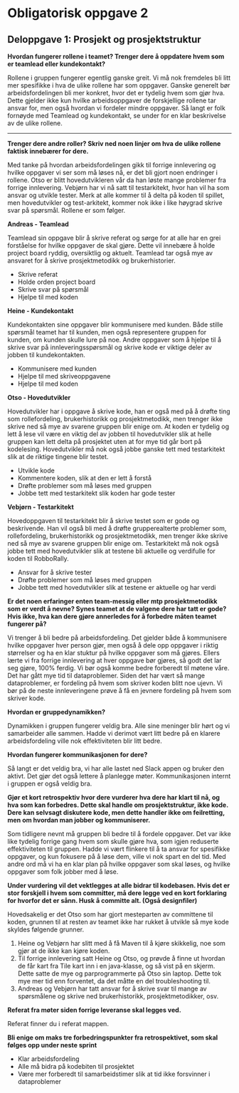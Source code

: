 # Obligatorisk oppgave 2

## Deloppgave 1: Prosjekt og prosjektstruktur

**Hvordan fungerer rollene i teamet? Trenger dere å oppdatere hvem som er teamlead eller
kundekontakt?**

Rollene i gruppen fungerer egentlig ganske greit. Vi må nok fremdeles bli litt mer spesifikke i hva de ulike rollene har som oppgaver. Ganske generelt bør arbeidsfordelingen bli mer konkret, hvor det er tydelig hvem som gjør hva. Dette gjelder ikke kun hvilke arbeidsoppgaver de forskjellige rollene tar ansvar for, men også hvordan vi fordeler mindre oppgaver. 
Så langt er folk fornøyde med Teamlead og kundekontakt, se under for en klar beskrivelse av de ulike rollene.


--- 
**Trenger dere andre roller? Skriv ned noen linjer om hva de ulike rollene faktisk innebærer for dere.**

Med tanke på hvordan arbeidsfordelingen gikk til forrige innlevering og hvilke oppgaver vi ser som må løses nå, er det bli gjort noen endringer i rollene. Otso er blitt hovedutvikleren vår da han løste mange problemer fra forrige innlevering. Vebjørn har vi nå satt til testarkitekt, hvor han vil ha som ansvar og utvikle tester. Merk at alle kommer til å delta på koden til spillet, men hovedutvikler og test-arkitekt, kommer nok ikke i like høygrad skrive svar på spørsmål. Rollene er som følger.


**Andreas - Teamlead**

Teamlead sin oppgave blir å skrive referat og sørge for at alle har en grei forståelse for hvilke oppgaver de skal gjøre. Dette vil innebære å holde project board ryddig, oversiktlig og aktuelt. Teamlead tar også mye av ansvaret for å skrive prosjektmetodikk og brukerhistorier.
 - Skrive referat
 - Holde orden project board
 - Skrive svar på spørsmål
 - Hjelpe til med koden

 
 
 **Heine - Kundekontakt**
 
 Kundekontakten sine oppgaver blir kommunisere med kunden. Både stille spørsmål teamet har til kunden, men også representere gruppen for kunden, om kunden skulle lure på noe. Andre oppgaver som å hjelpe til å skrive svar på innleveringsspørsmål og skrive kode er viktige deler av jobben til kundekontakten.
 - Kommunisere med kunden
 - Hjelpe til med skriveoppgavene
 - Hjelpe til med koden
 
 
 **Otso - Hovedutvikler**
 
  Hovedutvikler har i oppgave å skrive kode, han er også med på å drøfte ting som rollefordeling, brukerhistorikk og prosjektmetodikk, men trenger ikke skrive ned så mye av svarene gruppen blir enige om. At koden er tydelig og lett å lese vil være en viktig del av jobben til hovedutvikler slik at helle gruppen kan lett delta på prosjektet uten at for mye tid går bort på kodelesing. Hovedutvikler må nok også jobbe ganske tett med testarkitekt slik at de riktige tingene blir testet.
 - Utvikle kode
 - Kommentere koden, slik at den er lett å forstå
 - Drøfte problemer som må løses med gruppen
 - Jobbe tett med testarkitekt slik koden har gode tester
 
 
 **Vebjørn - Testarkitekt**
 
  Hovedoppgaven til testarkitekt blir å skrive testet som er gode og beskrivende. Han vil også bli med å drøfte grupperealterte problemer som, rollefordeling, brukerhistorikk og prosjektmetodikk, men trenger ikke skrive ned så mye av svarene gruppen blir enige om. Testarkitekt må nok også jobbe tett med hovedutvikler slik at testene bli aktuelle og verdifulle for koden til RobboRally.
 - Ansvar for å skrive tester
 - Drøfte problemer som må løses med gruppen
 - Jobbe tett med hovedutvikler slik at testene er aktuelle og har verdi



**Er det noen erfaringer enten team-messig eller mtp prosjektmetodikk som er verdt å nevne? Synes
teamet at de valgene dere har tatt er gode? Hvis ikke, hva kan dere gjøre annerledes for å forbedre
måten teamet fungerer på?**

Vi trenger å bli bedre på arbeidsfordeling. Det gjelder både å kommunisere hvilke oppgaver hver person gjør, men også å dele opp oppgaver i riktig størrelser og ha en klar stuktur på hvilke oppgaver som må gjøres. Ellers lærte vi fra forrige innlevering at hver oppgave bør gjøres, så godt det lar seg gjøre, 100% ferdig. Vi bør også komme bedre forberedt til møtene våre. Det har gått mye tid til dataproblemer. Siden det har vært så mange dataproblemer, er fordeling på hvem som skriver koden blitt noe ujevn. Vi bør på de neste innleveringene prøve å få en jevnere fordeling på hvem som skriver kode.



**Hvordan er gruppedynamikken?**

Dynamikken i gruppen fungerer veldig bra. Alle sine meninger blir hørt og vi samarbeider alle sammen. Hadde vi derimot vært litt bedre på en klarere arbeidsfordeling ville nok effektiviteten blir litt bedre.



**Hvordan fungerer kommunikasjonen for dere?**

Så langt er det veldig bra, vi har alle lastet ned Slack appen og bruker den aktivt. Det gjør det også lettere å planlegge møter. Kommunikasjonen internt i gruppen er også veldig bra.



**Gjør et kort retrospektiv hvor dere vurderer hva dere har klart til nå, og hva som kan forbedres. Dette
skal handle om prosjektstruktur, ikke kode. Dere kan selvsagt diskutere kode, men dette handler ikke
om feilretting, men om hvordan man jobber og kommuniserer.**

Som tidligere nevnt må gruppen bli bedre til å fordele oppgaver. Det var ikke like tydelig forrige gang hvem som skulle gjøre hva, som igjen reduserte effektiviteten til gruppen. Hadde vi vært flinkere til å ta ansvar for spesifikke oppgaver, og kun fokusere på å løse dem, ville vi nok spart en del tid. Med andre ord må vi ha en klar plan på hvilke oppgaver som skal løses, og hvilke oppgaver som folk jobber med å løse.



**Under vurdering vil det vektlegges at alle bidrar til kodebasen. Hvis det er stor forskjell i hvem som
committer, må dere legge ved en kort forklaring for hvorfor det er sånn. Husk å committe alt. (Også
designfiler)**

Hovedsakelig er det Otso som har gjort mesteparten av committene til koden, grunnen til at resten av teamet ikke har rukket å utvikle så mye kode skyldes følgende grunner.

1.	Heine og Vebjørn har slitt med å få Maven til å kjøre skikkelig, noe som gjør at de ikke kan kjøre koden.
2.	Til forrige innlevering satt Heine og Otso, og prøvde å finne ut hvordan de får kart fra Tile kart inn i en java-klasse, og så vist på en skjerm. Dette satte de mye og parprogrammerte på Otso sin laptop. Dette tok mye mer tid enn forventet, da det måtte en del troubleshooting til.
3.	Andreas og Vebjørn har tatt ansvar for å skrive svar til mange av spørsmålene og skrive ned brukerhistorikk, prosjektmetodikker, osv.


**Referat fra møter siden forrige leveranse skal legges ved.**

Referat finner du i referat mappen.



**Bli enige om maks tre forbedringspunkter fra retrospektivet, som skal følges opp under neste sprint**

- Klar arbeidsfordeling
- Alle må bidra på kodebiten til prosjektet
- Være mer forberedt til samarbeidstimer slik at tid ikke forsvinner i dataproblemer


